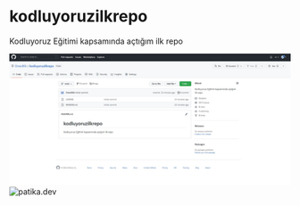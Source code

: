 # kodluyoruzilkrepo
Kodluyoruz Eğitimi kapsamında açtığım ilk repo

![İlk repo ekran görüntüsü](ekran.jpg) 
 ![patika.dev](www.patika.dev) 